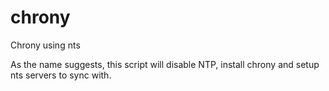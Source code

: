 # chrony
Chrony using nts

As the name suggests, this script will disable NTP, install chrony and setup nts servers to sync with. 

